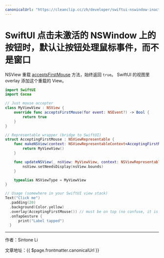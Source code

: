 ```yaml
---
canonicalUrl: "https://cleanclip.cc/zh/developer/swiftui-nswindow-inactive-firstmouse/"
---
```

# SwiftUI 点击未激活的 NSWindow 上的按钮时，默认让按钮处理鼠标事件，而不是窗口

NSView 重载 [acceptsFirstMouse](https://developer.apple.com/documentation/appkit/nsview/1483410-acceptsfirstmouse) 方法，始终返回 `true`。
SwiftUI 的视图里 overlay 添加这个重载的 View。

```swift
import SwiftUI
import Cocoa

// Just mouse accepter
class MyViewView : NSView {
    override func acceptsFirstMouse(for event: NSEvent?) -> Bool {
        return true
    }
}

// Representable wrapper (bridge to SwiftUI)
struct AcceptingFirstMouse : NSViewRepresentable {
    func makeNSView(context: NSViewRepresentableContext<AcceptingFirstMouse>) -> MyViewView {
        return MyViewView()
    }

    func updateNSView(_ nsView: MyViewView, context: NSViewRepresentableContext<AcceptingFirstMouse>) {
        nsView.setNeedsDisplay(nsView.bounds)
    }

    typealias NSViewType = MyViewView
}

// Usage (somewhere in your SwiftUI view stack)
Text("Click me")
  .padding(20)
  .background(Color.yellow)
  .overlay(AcceptingFirstMouse()) // must be on top (no confuse, it is transparent)
  .onTapGesture {
      print("Label tapped")
  }
```


---

作者：Sintone Li

文章地址：{{ $page.frontmatter.canonicalUrl }}

